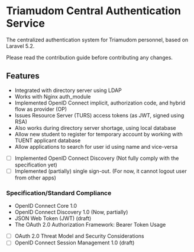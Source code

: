 # Triamudom Central Authentication Service

The centralized authentication system for Triamudom personnel, based on Laravel 5.2.

Please read the contribution guide before contributing any changes.

## Features
- Integrated with directory server using LDAP
- Works with Nginx auth_module
- Implemented OpenID Connect implicit, authorization code, and hybrid flow as provider (OP)
- Issues Resource Server (TURS) access tokens (as JWT, signed using RSA)
- Also works during directory server shortage, using local database
- Allow new student to register for temporary account by working with TUENT applicant database
- Allow applications to search for user id using name and vice-versa
- [ ] Implemented OpenID Connect Discovery (Not fully comply with the specification yet)
- [ ] Implemented (partially) single sign-out. (For now, it cannot logout user from other apps)

### Specification/Standard Compliance
- OpenID Connect Core 1.0
- OpenID Connect Discovery 1.0 (Now, partially)
- JSON Web Token (JWT) (draft)
- The OAuth 2.0 Authorization Framework: Bearer Token Usage
- [ ] OAuth 2.0 Threat Model and Security Considerations
- [ ] OpenID Connect Session Management 1.0 (draft)